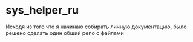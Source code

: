 # sys_helper_ru
Исходя из того что я начинаю собирать личную документацию, было решено сделать один общий репо с файлами

